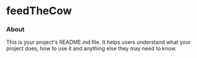 feedTheCow
==========

### About

This is your project's README.md file. It helps users understand what your
project does, how to use it and anything else they may need to know.